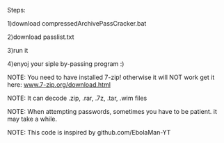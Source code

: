 Steps:

1)download compressedArchivePassCracker.bat

2)download passlist.txt

3)run it

4)enyoj your siple by-passing program :)



NOTE: You need to have installed 7-zip! otherwise it will NOT work
get it here: www.7-zip.org/download.html

NOTE: It can decode .zip, .rar, .7z, .tar, .wim files

NOTE: When attempting passwords, sometimes you have to be patient. it may take a while.

NOTE: This code is inspired by github.com/EbolaMan-YT
